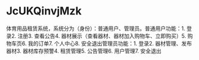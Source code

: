 # JcUKQinvjMzk
体育用品租赁系统，系统分为（身份）：普通用户、管理员。普通用户功能：1. 登录2. 注册3. 查看公告4. 器材展示（查看器材、器材加入购物车、立即购买）5. 购物车页6. 我的订单7. 个人中心8. 安全退出管理员功能：1. 登录2. 器材管理、发布器材3. 器材库存预警4. 租赁管理5. 公告管理6. 用户管理7. 安全退出 
